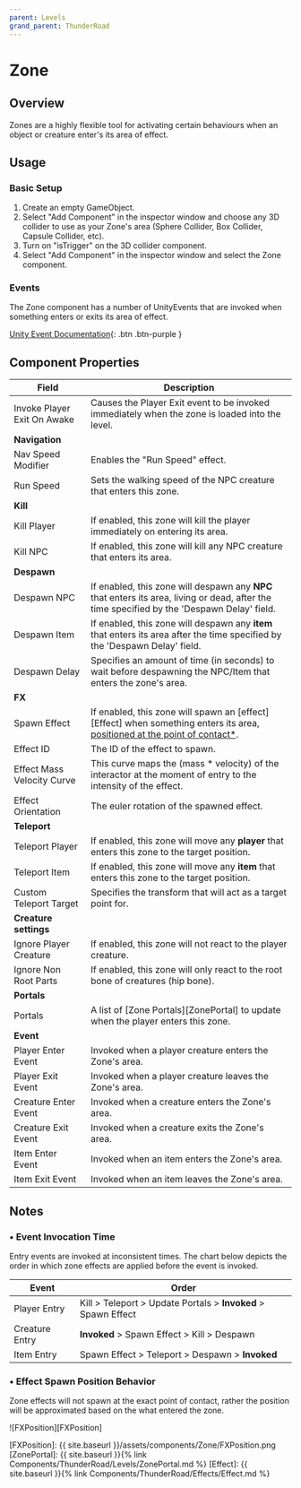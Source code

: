 ```yaml
---
parent: Levels
grand_parent: ThunderRoad
---
```

# Zone

## Overview
Zones are a highly flexible tool for activating certain behaviours when an object or creature enter's its area of effect.

## Usage

### Basic Setup
1. Create an empty GameObject.
2. Select "Add Component" in the inspector window and choose any 3D collider to use as your Zone's area (Sphere Collider, Box Collider, Capsule Collider, etc).
3. Turn on "isTrigger" on the 3D collider component. 
4. Select "Add Component" in the inspector window and select the Zone component.

### Events
The Zone component has a number of UnityEvents that are invoked when something enters or exits its area of effect.   

[Unity Event Documentation](https://docs.unity3d.com/Manual/UnityEvents.html){: .btn .btn-purple }

## Component Properties

| Field                       | Description
| ---                         | ---
| Invoke Player Exit On Awake | Causes the Player Exit event to be invoked immediately when the zone is loaded into the level.
| **Navigation**
| Nav Speed Modifier          | Enables the "Run Speed" effect.
| Run Speed                   | Sets the walking speed of the NPC creature that enters this zone.
| **Kill**
| Kill Player                 | If enabled, this zone will kill the player immediately on entering its area.
| Kill NPC                    | If enabled, this zone will kill any NPC creature that enters its area. 
| **Despawn**
| Despawn NPC                 | If enabled, this zone will despawn any **NPC** that enters its area, living or dead, after the time specified by the 'Despawn Delay' field.
| Despawn Item                | If enabled, this zone will despawn any **item** that enters its area after the time specified by the 'Despawn Delay' field.
| Despawn Delay               | Specifies an amount of time (in seconds) to wait before despawning the NPC/Item that enters the zone's area.
| **FX**
| Spawn Effect                | If enabled, this zone will spawn an [effect][Effect] when something enters its area, [positioned at the point of contact*](#-effect-spawn-position-behavior).
| Effect ID                   | The ID of the effect to spawn.
| Effect Mass Velocity Curve  | This curve maps the (mass * velocity) of the interactor at the moment of entry to the intensity of the effect.
| Effect Orientation          | The euler rotation of the spawned effect.
| **Teleport**
| Teleport Player             | If enabled, this zone will move any **player** that enters this zone to the target position.
| Teleport Item               | If enabled, this zone will move any **item** that enters this zone to the target position.
| Custom Teleport Target      | Specifies the transform that will act as a target point for.
| **Creature settings**
| Ignore Player Creature      | If enabled, this zone will not react to the player creature.
| Ignore Non Root Parts       | If enabled, this zone will only react to the root bone of creatures (hip bone).
| **Portals**
| Portals                     | A list of [Zone Portals][ZonePortal] to update when the player enters this zone.
| **Event**
| Player Enter Event          | Invoked when a player creature enters the Zone's area.
| Player Exit Event           | Invoked when a player creature leaves the Zone's area.
| Creature Enter Event        | Invoked when a creature enters the Zone's area.
| Creature Exit Event         | Invoked when a creature exits the Zone's area.
| Item Enter Event            | Invoked when an item enters the Zone's area.
| Item Exit Event             | Invoked when an item leaves the Zone's area.

## Notes

### • Event Invocation Time
Entry events are invoked at inconsistent times. The chart below depicts the order in which zone effects are applied before the event is invoked.

| Event           | Order
| ---             | ---
| Player Entry    | Kill > Teleport > Update Portals > **Invoked** > Spawn Effect
| Creature Entry  | **Invoked** > Spawn Effect > Kill > Despawn
| Item Entry      | Spawn Effect > Teleport > Despawn > **Invoked**


### • Effect Spawn Position Behavior
Zone effects will not spawn at the exact point of contact, rather the position will be approximated based on the what entered the zone. 

![FXPosition][FXPosition]







[UnityEvents]: https://docs.unity3d.com/Manual/UnityEvents.html
[FXPosition]: {{ site.baseurl }}/assets/components/Zone/FXPosition.png
[ZonePortal]: {{ site.baseurl }}{% link Components/ThunderRoad/Levels/ZonePortal.md %}
[Effect]: {{ site.baseurl }}{% link Components/ThunderRoad/Effects/Effect.md %}